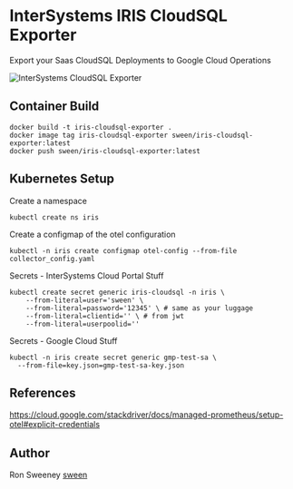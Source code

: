 # InterSystems IRIS CloudSQL Exporter
Export your Saas CloudSQL Deployments to Google Cloud Operations

<img src="https://github.com/sween/iris-cloudsql-exporter/raw/main/assets/iris-cloudsql.png" alt="InterSystems CloudSQL Exporter">

## Container Build

```
docker build -t iris-cloudsql-exporter .
docker image tag iris-cloudsql-exporter sween/iris-cloudsql-exporter:latest
docker push sween/iris-cloudsql-exporter:latest

```

## Kubernetes Setup
Create a namespace

```
kubectl create ns iris
```

Create a configmap of the otel configuration

```
kubectl -n iris create configmap otel-config --from-file collector_config.yaml
```

Secrets - InterSystems Cloud Portal Stuff

```
kubectl create secret generic iris-cloudsql -n iris \
    --from-literal=user='sween' \
    --from-literal=password='12345' \ # same as your luggage
    --from-literal=clientid='' \ # from jwt
    --from-literal=userpoolid=''
```

Secrets - Google Cloud Stuff

```
kubectl -n iris create secret generic gmp-test-sa \
  --from-file=key.json=gmp-test-sa-key.json
```


## References
https://cloud.google.com/stackdriver/docs/managed-prometheus/setup-otel#explicit-credentials


## Author
Ron Sweeney [sween](https://www.github.com/sween)

